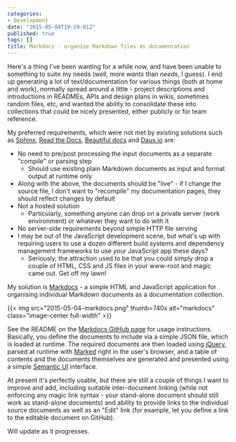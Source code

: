 ```yaml
---
categories:
- Development
date: "2015-05-04T19:29:01Z"
published: true
tags: []
title: Markdocs - organise Markdown files as documentation
---
```


Here's a thing I've been wanting for a while now, and have been unable
to something to suite my needs (well, more *wants* than *needs*, I
guess). I end up generating a lot of text/documentation for various
things (both at home and work), normally spread around a little -
project descriptions and introductions in READMEs, APIs and design plans
in wikis, sometimes random files, etc, and wanted the ability to
consolidate these into collections that could be nicely presented,
either publicly or for team reference.

My preferred requirements, which were not met by existing solutions such
as [Sphinx](http://sphinx-doc.org/), [Read the
Docs](https://readthedocs.org/), [Beautiful
docs](http://beautifuldocs.com/) and [Daux.io](http://daux.io/) are:

-   No need to pre/post processing the input documents as a separate
    "compile" or parsing step
    -   Should use existing plain Markdown documents as input and format
        output at runtime only
-   Along with the above, the documents should be "live" - if I change
    the source file, I don't want to "recompile" my documentation pages,
    they should reflect changes by default
-   Not a hosted solution
    -   Particularly, something anyone can drop on a private server
        (work environment) or whatever they want to do with it
-   No server-side requirements beyond simple HTTP file serving
-   I may be out of the JavaScript development scene, but what's up with
    requiring users to use a dozen different build systems and
    dependency management frameworks to use your JavaScript app these
    days?
    -   Seriously, the attraction used to be that you could simply drop
        a couple of HTML, CSS and JS files in your www-root and magic
        came out. Get off my lawn!

My solution is [Markdocs](https://github.com/shrimpza/markdocs) - a
simple HTML and JavaScript application for organising individual
Markdown documents as a documentation collection.

{{< img src="2015-05-04-markdocs.png" thumb=740x alt="markdocs" class="image-center full-width" >}}

See the README on the [Markdocs GitHub
page](https://github.com/shrimpza/markdocs) for usage instructions.
Basically, you define the documents to include via a simple JSON file,
which is loaded at runtime. The required documents are then loaded using
[jQuery](https://jquery.com/), parsed at runtime with
[Marked](https://github.com/chjj/marked) right in the user's browser,
and a table of contents and the documents themselves are generated and
presented using a simple [Semantic UI](http://semantic-ui.com/)
interface.

At present it's perfectly usable, but there are still a couple of things
I want to improve and add, including suitable inter-document linking
(while not enforcing any magic link syntax - your stand-alone document
should still work as stand-alone documents) and ability to provide links
to the individual source documents as well as an "Edit" link (for
example, let you define a link to the editable document on GitHub).

Will update as it progresses.
